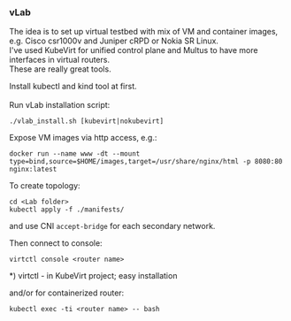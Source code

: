 ### vLab
The idea is to set up virtual testbed with mix of VM and container images,<br>
e.g. Cisco csr1000v and Juniper cRPD or Nokia SR Linux.<br>
I've used KubeVirt for unified control plane and Multus to have more interfaces in virtual routers.<br>
These are really great tools.<br>

Install kubectl and kind tool at first.<br><br>
Run vLab installation script:
```
./vlab_install.sh [kubevirt|nokubevirt]
```
Expose VM images via http access, e.g.:
```
docker run --name www -dt --mount type=bind,source=$HOME/images,target=/usr/share/nginx/html -p 8080:80 nginx:latest
```


To create topology:
```
cd <Lab folder>
kubectl apply -f ./manifests/
```

and use CNI ```accept-bridge``` for each secondary network.


Then connect to console:
```
virtctl console <router name>
```
*) virtctl - in KubeVirt project; easy installation

and/or for containerized router:
```
kubectl exec -ti <router name> -- bash
```
